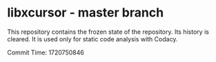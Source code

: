 # libxcursor - master branch

This repository contains the frozen state of the repository.
Its history is cleared. It is used only for static code
analysis with Codacy.

Commit Time: 1720750846